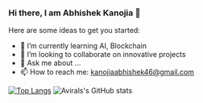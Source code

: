 ### Hi there, I am Abhishek Kanojia 👋

Here are some ideas to get you started:

- 🌱 I’m currently learning AI, Blockchain
- 👯 I’m looking to collaborate on innovative projects
- 💬 Ask me about ...
- 📫 How to reach me: kanojiaabhishek46@gmail.com

[![Top Langs](https://github-readme-stats.vercel.app/api/top-langs/?username=Abhitator216&exclude_repo=github-readme-stats&theme=dracula&layout=compact,anuraghazra.github.io)](https://github.com/anuraghazra/github-readme-stats)
![Avirals's GitHub stats](https://github-readme-stats.vercel.app/api?username=Abhitator216&count_private=true&theme=dracula)
